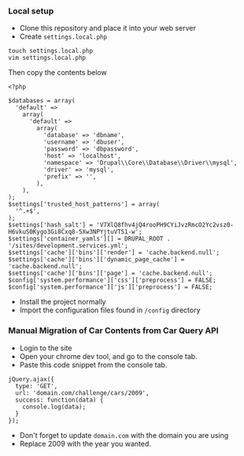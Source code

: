 ### Local setup

- Clone this repository and place it into your web server
- Create `settings.local.php`

```
touch settings.local.php
vim settings.local.php
```

Then copy the contents below

```
<?php

$databases = array(
  'default' =>
    array(
      'default' =>
        array(
          'database' => 'dbname',
          'username' => 'dbuser',
          'password' => 'dbpassword',
          'host' => 'localhost',
          'namespace' => 'Drupal\\Core\\Database\\Driver\\mysql',
          'driver' => 'mysql',
          'prefix' => '',
        ),
    ),
);
$settings['trusted_host_patterns'] = array(
  '^.+$',
);
$settings['hash_salt'] = 'V7XlQ8fhv4jQ4rooPH9CYiJvzRmcO2Yc2vsz0-H6vkuS0Kygo3Gi8Cxq8-5Xw3NPYjtuVT51-w';
$settings['container_yamls'][] = DRUPAL_ROOT . '/sites/development.services.yml';
$settings['cache']['bins']['render'] = 'cache.backend.null';
$settings['cache']['bins']['dynamic_page_cache'] = 'cache.backend.null';
$settings['cache']['bins']['page'] = 'cache.backend.null';
$config['system.performance']['css']['preprocess'] = FALSE;
$config['system.performance']['js']['preprocess'] = FALSE;
```

- Install the project normally
- Import the configuration files found in `/config` directory

### Manual Migration of Car Contents from Car Query API

- Login to the site
- Open your chrome dev tool, and go to the console tab.
- Paste this code snippet from the console tab.

```
jQuery.ajax({
  type: 'GET',
  url: 'domain.com/challenge/cars/2009',
  success: function(data) {
    console.log(data);
  }
});
```

- Don't forget to update `domain.com` with the domain you are using
- Replace 2009 with the year you wanted.